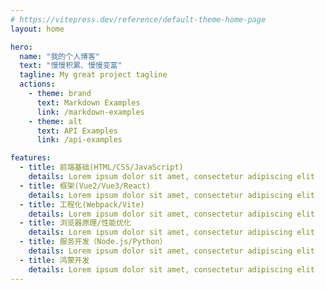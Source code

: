 ```yaml
---
# https://vitepress.dev/reference/default-theme-home-page
layout: home

hero:
  name: "我的个人博客"
  text: "慢慢积累、慢慢变富"
  tagline: My great project tagline
  actions:
    - theme: brand
      text: Markdown Examples
      link: /markdown-examples
    - theme: alt
      text: API Examples
      link: /api-examples

features:
  - title: 前端基础(HTML/CSS/JavaScript)
    details: Lorem ipsum dolor sit amet, consectetur adipiscing elit
  - title: 框架(Vue2/Vue3/React)
    details: Lorem ipsum dolor sit amet, consectetur adipiscing elit
  - title: 工程化(Webpack/Vite)
    details: Lorem ipsum dolor sit amet, consectetur adipiscing elit
  - title: 浏览器原理/性能优化
    details: Lorem ipsum dolor sit amet, consectetur adipiscing elit
  - title: 服务开发（Node.js/Python）
    details: Lorem ipsum dolor sit amet, consectetur adipiscing elit
  - title: 鸿蒙开发
    details: Lorem ipsum dolor sit amet, consectetur adipiscing elit
---
```


